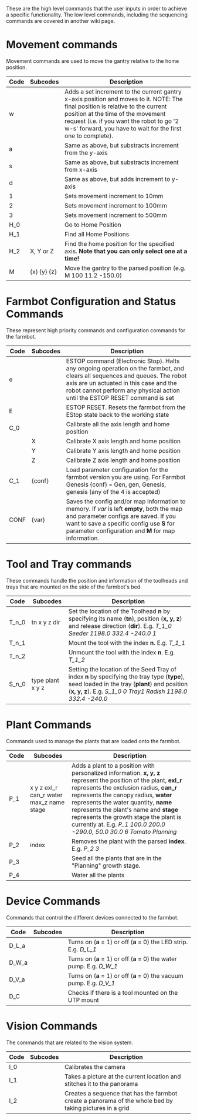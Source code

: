 These are the high level commands that the user inputs in order to achieve a specific functionality. The low level commands, including the sequencing commands are covered in another wiki page.

# Movement commands

Movement commands are used to move the gantry relative to the home position.

| Code | Subcodes    | Description                                                                                                                                                                                                                                                                      |
| ---- | ----------- | -------------------------------------------------------------------------------------------------------------------------------------------------------------------------------------------------------------------------------------------------------------------------------- |
| w    |             | Adds a set increment to the current gantry x-axis position and moves to it. NOTE: The final position is relative to the current position at the time of the movement request (i.e. if you want the robot to go '2 w-s' forward, you have to wait for the first one to complete). |
| a    |             | Same as above, but substracts increment from the y-axis                                                                                                                                                                                                                          |
| s    |             | Same as above, but substracts increment from x-axis                                                                                                                                                                                                                              |
| d    |             | Same as above, but adds increment to y-axis                                                                                                                                                                                                                                      |
| 1    |             | Sets movement increment to 10mm                                                                                                                                                                                                                                                  |
| 2    |             | Sets movement increment to 100mm                                                                                                                                                                                                                                                 |
| 3    |             | Sets movement increment to 500mm                                                                                                                                                                                                                                                 |
| H_0  |             | Go to Home Position                                                                                                                                                                                                                                                              |
| H_1  |             | Find all Home Positions                                                                                                                                                                                                                                                          |
| H_2  | X, Y or Z   | Find the home position for the specified axis. **Note that you can only select one at a time!**                                                                                                                                                                                  |
| M    | {x} {y} {z} | Move the gantry to the parsed position (e.g. M 100 11.2 -150.0)                                                                                                                                                                                                                  |
# Farmbot Configuration and Status Commands

These represent high priority commands and configuration commands for the farmbot.

| Code | Subcodes | Description                                                                                                                                                                                                                                         |
| ---- | -------- | --------------------------------------------------------------------------------------------------------------------------------------------------------------------------------------------------------------------------------------------------- |
| e    |          | ESTOP command (Electronic Stop). Halts any ongoing operation on the farmbot, and clears all sequences and queues. The robot axis are un actuated in this case and the robot cannot perform any physical action until the ESTOP RESET command is set |
| E    |          | ESTOP RESET. Resets the farmbot from the EStop state back to the working state                                                                                                                                                                      |
| C_0  |          | Calibrate all the axis length and home position                                                                                                                                                                                                     |
|      | X        | Calibrate X axis length and home position                                                                                                                                                                                                           |
|      | Y        | Calibrate Y axis length and home position                                                                                                                                                                                                           |
|      | Z        | Calibrate Z axis length and home position                                                                                                                                                                                                           |
| C_1  | {conf}   | Load parameter configuration for the farmbot version you are using. For Farmbot Genesis {conf} = Gen, gen, Genesis, genesis (any of the 4 is accepted)                                                                                              |
| CONF | {var}    | Saves the config and/or map information to memory. If *var* is left **empty**, both the map and parameter configs are saved. If you want to save a specific config use **S** for parameter configuration and **M** for map information.             |
# Tool and Tray commands

These commands handle the position and information of the toolheads and trays that are mounted on the side of the farmbot's bed.

| Code  | Subcodes         | Description                                                                                                                                                                                                  |
| ----- | ---------------- | ------------------------------------------------------------------------------------------------------------------------------------------------------------------------------------------------------------ |
| T_n_0 | tn x y z dir     | Set the location of the Toolhead **n** by specifying its name (**tn**), position (**x, y, z**) and release direction (**dir**). E.g. *T_1_0 Seeder 1198.0 332.4 -240.0 1*                                    |
| T_n_1 |                  | Mount the tool with the index **n**. E.g. *T_1_1*                                                                                                                                                            |
| T_n_2 |                  | Unmount the tool with the index **n**. E.g. *T_1_2*                                                                                                                                                          |
| S_n_0 | type plant x y z | Setting the location of the Seed Tray of index **n** by specifying the tray type (**type**), seed loaded in the tray (**plant**) and position (**x, y, z**). E.g. *S_1_0 0 Tray1 Radish 1198.0 332.4 -240.0* |

# Plant Commands

Commands used to manage the plants that are loaded onto the farmbot.

| Code | Subcodes                                 | Description                                                                                                                                                                                                                                                                                                                                                                                                 |
| ---- | ---------------------------------------- | ----------------------------------------------------------------------------------------------------------------------------------------------------------------------------------------------------------------------------------------------------------------------------------------------------------------------------------------------------------------------------------------------------------- |
| P_1  | x y z exl_r can_r water max_z name stage | Adds a plant to a position with personalized information. **x, y, z** represent the position of the plant, **exl_r** represents the exclusion radius, **can_r** represents the canopy radius, **water** represents the water quantity, **name** represents the plant's name and **stage** represents the growth stage the plant is currently at. E.g. *P_1 100.0 200.0 -290.0, 50.0 30.0 6 Tomato Planning* |
| P_2  | index                                    | Removes the plant with the parsed **index**. E.g. *P_2 3*                                                                                                                                                                                                                                                                                                                                                   |
| P_3  |                                          | Seed all the plants that are in the "Planning" growth stage.                                                                                                                                                                                                                                                                                                                                                |
| P_4  |                                          | Water all the plants                                                                                                                                                                                                                                                                                                                                                                                        |

# Device Commands

Commands that control the different devices connected to the farmbot.

| Code  | Subcodes | Description                                                           |
| ----- | -------- | --------------------------------------------------------------------- |
| D_L_a |          | Turns on (**a** = 1) or off (**a** = 0) the LED strip. E.g. *D_L_1*   |
| D_W_a |          | Turns on (**a** = 1) or off (**a** = 0) the water pump. E.g. *D_W_1*  |
| D_V_a |          | Turns on (**a** = 1) or off (**a** = 0) the vacuum pump. E.g. *D_V_1* |
| D_C   |          | Checks if there is a tool mounted on the UTP mount                    |

# Vision Commands

The commands that are related to the vision system.

| Code | Subcodes | Description                                                                                             |
| ---- | -------- | ------------------------------------------------------------------------------------------------------- |
| I_0  |          | Calibrates the camera                                                                                   |
| I_1  |          | Takes a picture at the current location and stitches it to the panorama                                 |
| I_2  |          | Creates a sequence that has the farmbot create a panorama of the whole bed by taking pictures in a grid |

